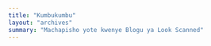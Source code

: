 ```yaml
---
title: "Kumbukumbu"
layout: "archives"
summary: "Machapisho yote kwenye Blogu ya Look Scanned"
---
```

